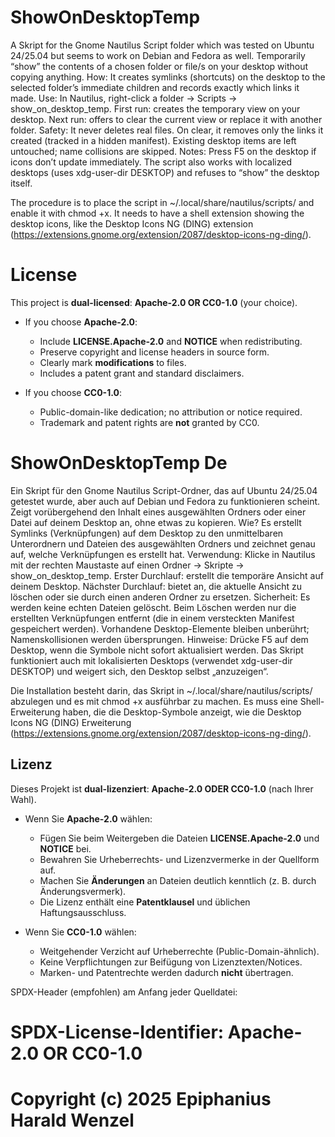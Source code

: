 # ShowOnDesktopTemp
A Skript for the Gnome Nautilus Script folder which was tested on Ubuntu 24/25.04 but seems to work on Debian and Fedora as well. 
Temporarily “show” the contents of a chosen folder or file/s on your desktop without copying anything. How: It creates symlinks (shortcuts) on the desktop to the selected folder’s immediate children and records exactly which links it made. Use: In Nautilus, right-click a folder → Scripts → show_on_desktop_temp. First run: creates the temporary view on your desktop. Next run: offers to clear the current view or replace it with another folder. Safety: It never deletes real files. On clear, it removes only the links it created (tracked in a hidden manifest). Existing desktop items are left untouched; name collisions are skipped. Notes: Press F5 on the desktop if icons don’t update immediately. The script also works with localized desktops (uses xdg-user-dir DESKTOP) and refuses to “show” the desktop itself. 

The procedure is to place the script in ~/.local/share/nautilus/scripts/ and enable it with chmod +x. It needs to have a shell extension showing the desktop icons, like the Desktop Icons NG (DING) extension (https://extensions.gnome.org/extension/2087/desktop-icons-ng-ding/). 

# License

This project is **dual-licensed**: **Apache-2.0 OR CC0-1.0** (your choice).

- If you choose **Apache-2.0**:
  - Include **LICENSE.Apache-2.0** and **NOTICE** when redistributing.
  - Preserve copyright and license headers in source form.
  - Clearly mark **modifications** to files.
  - Includes a patent grant and standard disclaimers.

- If you choose **CC0-1.0**:
  - Public-domain-like dedication; no attribution or notice required.
  - Trademark and patent rights are **not** granted by CC0.


# ShowOnDesktopTemp De
Ein Skript für den Gnome Nautilus Script-Ordner, das auf Ubuntu 24/25.04 getestet wurde, aber auch auf Debian und Fedora zu funktionieren scheint.
Zeigt vorübergehend den Inhalt eines ausgewählten Ordners oder einer Datei auf deinem Desktop an, ohne etwas zu kopieren. Wie? Es erstellt Symlinks (Verknüpfungen) auf dem Desktop zu den unmittelbaren Unterordnern und Dateien des ausgewählten Ordners und zeichnet genau auf, welche Verknüpfungen es erstellt hat. Verwendung: Klicke in Nautilus mit der rechten Maustaste auf einen Ordner → Skripte → show_on_desktop_temp. Erster Durchlauf: erstellt die temporäre Ansicht auf deinem Desktop. Nächster Durchlauf: bietet an, die aktuelle Ansicht zu löschen oder sie durch einen anderen Ordner zu ersetzen. Sicherheit: Es werden keine echten Dateien gelöscht. Beim Löschen werden nur die erstellten Verknüpfungen entfernt (die in einem versteckten Manifest gespeichert werden). Vorhandene Desktop-Elemente bleiben unberührt; Namenskollisionen werden übersprungen. Hinweise: Drücke F5 auf dem Desktop, wenn die Symbole nicht sofort aktualisiert werden. Das Skript funktioniert auch mit lokalisierten Desktops (verwendet xdg-user-dir DESKTOP) und weigert sich, den Desktop selbst „anzuzeigen“.

Die Installation besteht darin, das Skript in ~/.local/share/nautilus/scripts/ abzulegen und es mit chmod +x ausführbar zu machen. Es muss eine Shell-Erweiterung haben, die die Desktop-Symbole anzeigt, wie die Desktop Icons NG (DING) Erweiterung (https://extensions.gnome.org/extension/2087/desktop-icons-ng-ding/).

## Lizenz

Dieses Projekt ist **dual-lizenziert**: **Apache-2.0 ODER CC0-1.0** (nach Ihrer Wahl).

- Wenn Sie **Apache-2.0** wählen:
  - Fügen Sie beim Weitergeben die Dateien **LICENSE.Apache-2.0** und **NOTICE** bei.
  - Bewahren Sie Urheberrechts- und Lizenzvermerke in der Quellform auf.
  - Machen Sie **Änderungen** an Dateien deutlich kenntlich (z. B. durch Änderungsvermerk).
  - Die Lizenz enthält eine **Patentklausel** und üblichen Haftungsausschluss.

- Wenn Sie **CC0-1.0** wählen:
  - Weitgehender Verzicht auf Urheberrechte (Public-Domain-ähnlich).
  - Keine Verpflichtungen zur Beifügung von Lizenztexten/Notices.
  - Marken- und Patentrechte werden dadurch **nicht** übertragen.

SPDX-Header (empfohlen) am Anfang jeder Quelldatei:
# SPDX-License-Identifier: Apache-2.0 OR CC0-1.0
# Copyright (c) 2025 Epiphanius Harald Wenzel

